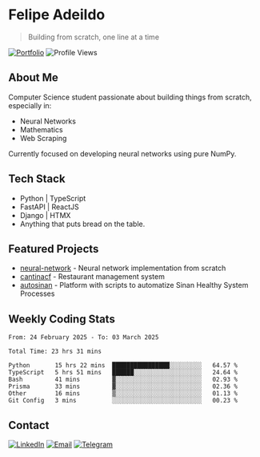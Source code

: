 # Felipe Adeildo
> Building from scratch, one line at a time

[![Portfolio](https://img.shields.io/badge/Portfolio-felipeadeildo.com-FF6B6B?style=flat-square&logo=firefox&logoColor=white)](https://felipeadeildo.com)
![Profile Views](https://komarev.com/ghpvc/?username=felipeadeildo&style=flat-square&color=FF6B6B)

## About Me
Computer Science student passionate about building things from scratch, especially in:
- Neural Networks
- Mathematics
- Web Scraping

Currently focused on developing neural networks using pure NumPy.

## Tech Stack
- Python  | TypeScript
- FastAPI | ReactJS
- Django  | HTMX
- Anything that puts bread on the table.

## Featured Projects
- [neural-network](https://github.com/felipeadeildo/neural-network) - Neural network implementation from scratch
- [cantinacf](https://github.com/felipeadeildo/cantinacf) - Restaurant management system
- [autosinan](https://github.com/felipeadeildo/autosinan) - Platform with scripts to automatize Sinan Healthy System Processes

## Weekly Coding Stats
<!--START_SECTION:waka-->

```ansi
From: 24 February 2025 - To: 03 March 2025

Total Time: 23 hrs 31 mins

Python       15 hrs 22 mins  ████████████████░░░░░░░░░   64.57 %
TypeScript   5 hrs 51 mins   ██████░░░░░░░░░░░░░░░░░░░   24.64 %
Bash         41 mins         ▓░░░░░░░░░░░░░░░░░░░░░░░░   02.93 %
Prisma       33 mins         ▓░░░░░░░░░░░░░░░░░░░░░░░░   02.36 %
Other        16 mins         ▒░░░░░░░░░░░░░░░░░░░░░░░░   01.13 %
Git Config   3 mins          ░░░░░░░░░░░░░░░░░░░░░░░░░   00.23 %
```

<!--END_SECTION:waka-->

## Contact
[![LinkedIn](https://img.shields.io/badge/LinkedIn-felipeadeildo-0077B5?style=flat-square&logo=linkedin&logoColor=white)](https://linkedin.com/in/felipeadeildo)
[![Email](https://img.shields.io/badge/Email-contato@felipeadeildo.com-D14836?style=flat-square&logo=gmail&logoColor=white)](mailto:contato@felipeadeildo.com)
[![Telegram](https://img.shields.io/badge/Telegram-felipeadeildo-2CA5E0?style=flat-square&logo=telegram&logoColor=white)](https://t.me/felipeadeildo)
